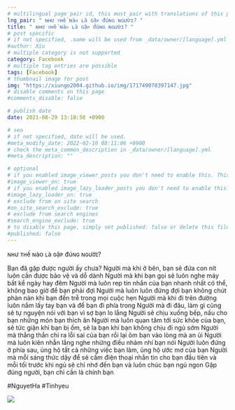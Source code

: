```yaml
---
# multilingual page pair id, this must pair with translations of this page. (This name must be unique)
lng_pair: " ɴʜư ᴛʜế ɴàᴏ ʟà ɢặᴘ đúɴɢ ɴɢườɪ? "
title: " ɴʜư ᴛʜế ɴàᴏ ʟà ɢặᴘ đúɴɢ ɴɢườɪ? "
# post specific
# if not specified, .name will be used from _data/owner/[language].yml
#author: Xíu
# multiple category is not supported
category: Facebook
# multiple tag entries are possible
tags: [Facebook]
# thumbnail image for post
img: "https://xiungo2004.github.io/img/171749078397147.jpg"
# disable comments on this page
#comments_disable: false

# publish date
date: 2021-08-29 13:18:58 +0900

# seo
# if not specified, date will be used.
#meta_modify_date: 2022-02-10 08:11:06 +0900
# check the meta_common_description in _data/owner/[language].yml
#meta_description: ""

# optional
# if you enabled image_viewer_posts you don't need to enable this. This is only if image_viewer_posts = false
#image_viewer_on: true
# if you enabled image_lazy_loader_posts you don't need to enable this. This is only if image_lazy_loader_posts = false
#image_lazy_loader_on: true
# exclude from on site search
#on_site_search_exclude: true
# exclude from search engines
#search_engine_exclude: true
# to disable this page, simply set published: false or delete this file
#published: false
---
```


<!-- outline-start -->

ɴʜư ᴛʜế ɴàᴏ ʟà ɢặᴘ đúɴɢ ɴɢườɪ?

Bạn đã gặp được người ấy chưa?
Người mà khi ở bên, bạn sẽ đứa con nít luôn cần được bảo vệ và dỗ dành
Người mà khi bạn gọi sẽ luôn nghe máy bất kể ngày hay đêm
Người mà luôn rep tin nhắn của bạn nhanh nhất có thể, không bao giờ để bạn phải đợi
Người mà luôn luôn đứng đợi bạn không chút phàn nàn khi bạn đến trễ trong mọi cuộc hẹn
Người mà khi đi trên đường luôn nắm lấy tay bạn và để bạn đi phía trong
Người mà đi đâu, làm gì cũng sẽ tự nguyện nói với bạn vì sợ bạn lo lắng
Người sẽ chịu xuống bếp, nấu cho bạn những món bạn thích ăn
Người mà luôn quan tâm tới sức khỏe của bạn, sẽ tức giận khi bạn bị ốm, sẽ la bạn khi bạn không chịu đi ngủ sớm
Người mà thẳng thắn chỉ ra lỗi sai của bạn rồi lại ôm bạn vào lòng mà an ủi
Người mà luôn kiên nhẫn lắng nghe những điều nhảm nhí bạn nói
Người luôn đứng ở phía sau, ủng hộ tất cả những việc bạn làm, ủng hộ ước mơ của bạn
Người mà mỗi sáng thức dậy để sẽ cầm điện thoại nhắn tin cho bạn đầu tiên và mỗi tối trước khi ngủ sẽ chỉ nhớ đến bạn và luôn chúc bạn ngủ ngon
Gặp đúng người, bạn chỉ cần là chính bạn

#NguyetHa
#Tinhyeu

<!-- outline-end -->

<img src= "https://xiungo2004.github.io/img/171749078397147.jpg">